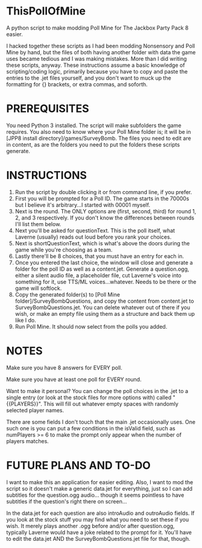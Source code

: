 # ThisPollOfMine
A python script to make modding Poll Mine for The Jackbox Party Pack 8 easier.

I hacked together these scripts as I had been modding Nonsensory and Poll Mine by hand, but the files of both having another folder with data the game uses became tedious and I was making mistakes.  More than I did writing these scripts, anyway.  These instructions assume a basic knowledge of scripting/coding logic, primarily because you have to copy and paste the entries to the .jet files yourself, and you don't want to muck up the formatting for {} brackets, or extra commas, and soforth.

# PREREQUISITES
You need Python 3 installed.  The script will make subfolders the game requires.  You also need to know where your Poll Mine folder is; it will be in [JPP8 install directory]/games/SurveyBomb. The files you need to edit are in content, as are the folders you need to put the folders these scripts generate.

# INSTRUCTIONS
1. Run the script by double clicking it or from command line, if you prefer.
2. First you will be prompted for a Poll ID. The game starts in the 70000s but I believe it's arbitrary...I started with 00001 myself.
3. Next is the round.  The ONLY options are (first, second, third) for round 1, 2, and 3 respectively.  If you don't know the differences between rounds I'll list them below.
4. Next you'll be asked for questionText. This is the poll itself, what Laverne (usually) reads out loud before you rank your choices.
5. Next is shortQuestionText, which is what's above the doors during the game while you're choosing as a team.
6. Lastly there'll be 8 choices, that you must have an entry for each in.
7. Once you entered the last choice, the window will close and generate a folder for the poll ID as well as a content.jet.  Generate a question.ogg, either a silent audio file, a placeholder file, cut Laverne's voice into something for it, use TTS/ML voices...whatever. Needs to be there or the game will softlock.
8. Copy the generated folder(s) to [Poll Mine folder]/SurveyBombQuestions, and copy the content from content.jet to SurveyBombQuestions.jet. You can delete whatever out of there if you wish, or make an empty file using them as a structure and back them up like I do.
9. Run Poll Mine. It should now select from the polls you added.

# NOTES
Make sure you have 8 answers for EVERY poll.

Make sure you have at least one poll for EVERY round.

Want to make it personal? You can change the poll choices in the .jet to a single entry (or look at the stock files for more options with) called "{{PLAYERS}}".  This will fill out whatever empty spaces with randomly selected player names.  

There are some fields I don't touch that the main .jet occasionally uses.  One such one is you can put a few conditions in the isValid field, such as numPlayers >= 6 to make the prompt only appear when the number of players matches.


# FUTURE PLANS AND TO-DO
I want to make this an application for easier editing.  Also, I want to mod the script so it doesn't make a generic data.jet for everything, just so I can add subtitles for the question.ogg audio... though it seems pointless to have subtitles if the question's right there on screen...

In the data.jet for each question are also introAudio and outroAudio fields. If you look at the stock stuff you may find what you need to set these if you wish. It merely plays another .ogg before and/or after question.ogg, typically Laverne would have a joke related to the prompt for it. You'll have to edit the data.jet AND the SurveyBombQuestions.jet file for that, though.
